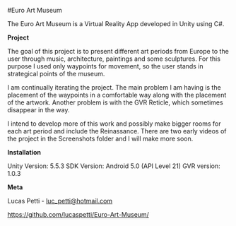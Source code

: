 #Euro Art Museum

The Euro Art Museum is a Virtual Reality App developed in Unity using C#.

<B>Project</B>

The goal of this project is to present different art periods from Europe to the user through music, architecture, paintings and some sculptures. For this purpose I used only waypoints for movement, so the user stands in strategical points of the museum.

I am continually iterating the project. The main problem I am having is the placement of the waypoints in a comfortable way along with the placement of the artwork. Another problem is with the GVR Reticle, which sometimes disappear in the way.

I intend to develop more of this work and possibly make bigger rooms for each art period and include the Reinassance. There are two early videos of the project in the Screenshots folder and I will make more soon.

<B>Installation</B>

Unity Version: 5.5.3
SDK Version: Android 5.0 (API Level 21)
GVR version: 1.0.3

<B>Meta</B>

Lucas Petti - luc_petti@hotmail.com

https://github.com/lucaspetti/Euro-Art-Museum/













